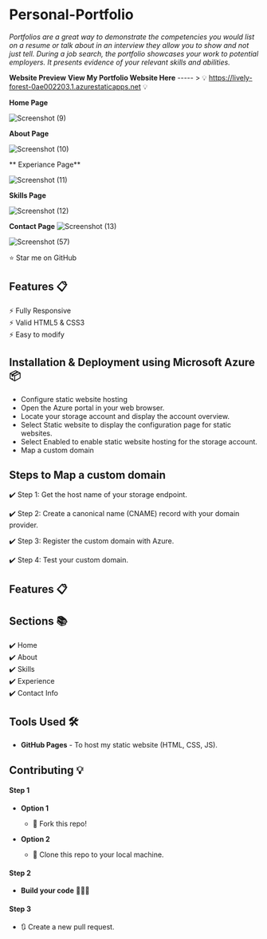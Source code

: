 # Personal-Portfolio
*Portfolios are a great way to demonstrate the competencies you would list on a resume or talk about in an interview they allow you to show and not just tell. During a job search, the portfolio showcases your work to potential employers. It presents evidence of your relevant skills and abilities.*

**Website Preview**
**View My Portfolio Website Here** ----- >
💡 https://lively-forest-0ae002203.1.azurestaticapps.net 💡


**Home Page**

![Screenshot (9)](https://user-images.githubusercontent.com/96653846/217203621-e7ff2421-5418-4b93-8dbd-8e3eb52a8273.png)





**About Page**


![Screenshot (10)](https://user-images.githubusercontent.com/96653846/217203632-14a6c076-99d0-4833-b797-617872d9d408.png)


** Experiance Page**

![Screenshot (11)](https://user-images.githubusercontent.com/96653846/217203644-1f740194-50ed-4fa6-bd98-c12b128d5841.png)


**Skills Page**

![Screenshot (12)](https://user-images.githubusercontent.com/96653846/217203658-b791491e-dc76-47a0-895a-fb974c251a9a.png)


**Contact Page**
![Screenshot (13)](https://user-images.githubusercontent.com/96653846/217204116-063a7dc6-f50f-42b5-ac3a-c5afee47a871.png)


![Screenshot (57)](https://user-images.githubusercontent.com/96653846/171343431-15dd57e6-9c30-49fb-b470-c4a37646f933.png)

:star: Star me on GitHub 

## Features 📋
⚡️ Fully Responsive\
⚡️ Valid HTML5 & CSS3\
⚡️ Easy to modify

## Installation & Deployment using Microsoft Azure 📦
- Configure static website hosting
- Open the Azure portal in your web browser.
- Locate your storage account and display the account overview.
- Select Static website to display the configuration page for static websites.
- Select Enabled to enable static website hosting for the storage account.
- Map a custom domain 

## Steps to Map a custom domain ## 

 ✔️ Step 1: Get the host name of your storage endpoint.

✔️ Step 2: Create a canonical name (CNAME) record with your domain provider.

✔️ Step 3: Register the custom domain with Azure.

✔️ Step 4: Test your custom domain.

## Features 📋
## Sections 📚
✔️ Home\
✔️ About\
✔️ Skills\
✔️ Experience\
✔️ Contact Info



## Tools Used 🛠️
* <b>GitHub Pages</b> - To host my static website (HTML, CSS, JS).

## Contributing 💡
#### Step 1

- **Option 1**
    - 🍴 Fork this repo!

- **Option 2**
    - 👯 Clone this repo to your local machine.


#### Step 2

- **Build your code** 🔨🔨🔨

#### Step 3

- 🔃 Create a new pull request.


